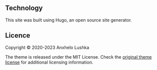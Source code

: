 ## Technology

This site was built using Hugo, an open source site generator.

## Licence

Copyright © 2020-2023 Anxhelo Lushka

The theme is released under the MIT License. Check the [original theme license](https://github.com/rhazdon/hugo-theme-hello-friend-ng/blob/master/LICENSE.md) for additional licensing information.
